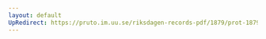 ```yaml
---
layout: default
UpRedirect: https://pruto.im.uu.se/riksdagen-records-pdf/1879/prot-1879--fk--039/prot-1879--fk--039_039.pdf
---
```

